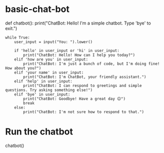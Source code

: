 # basic-chat-bot

def chatbot():
    print("ChatBot: Hello! I'm a simple chatbot. Type 'bye' to exit.")
    
    while True:
        user_input = input("You: ").lower()

        if 'hello' in user_input or 'hi' in user_input:
            print("ChatBot: Hello! How can I help you today?")
        elif 'how are you' in user_input:
            print("ChatBot: I'm just a bunch of code, but I'm doing fine! How about you?")
        elif 'your name' in user_input:
            print("ChatBot: I'm ChatBot, your friendly assistant.")
        elif 'help' in user_input:
            print("ChatBot: I can respond to greetings and simple questions. Try asking something else!")
        elif 'bye' in user_input:
            print("ChatBot: Goodbye! Have a great day 😊")
            break
        else:
            print("ChatBot: I'm not sure how to respond to that.")

# Run the chatbot
chatbot()
